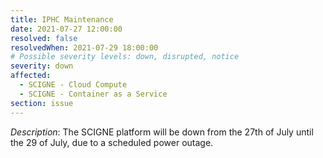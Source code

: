 ```yaml
---
title: IPHC Maintenance
date: 2021-07-27 12:00:00
resolved: false
resolvedWhen: 2021-07-29 18:00:00
# Possible severity levels: down, disrupted, notice
severity: down
affected:
  - SCIGNE - Cloud Compute
  - SCIGNE - Container as a Service
section: issue
---
```


*Description*: The SCIGNE platform will be down from the 27th of July until the 29 of July, due to a scheduled power outage.
